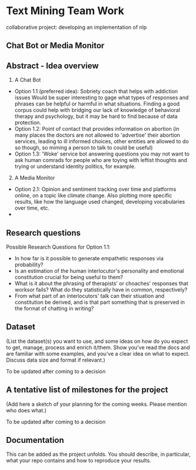 # Text Mining Team Work
 collaborative project: developing an implementation of nlp


## Chat Bot or Media Monitor

## Abstract - Idea overview

1. A Chat Bot
 - Option 1.1 (preferred idea): Sobriety coach that helps with addiction issues Would be super interesting to gage what types of responses and phrases can be helpful or harmful in what situations. Finding a good corpus could help with bridging our lack of knowledge of behavioral therapy and psychology, but it may be hard to find because of data protection.
 - Option 1.2: Point of contact that provides information on abortion (in many places the doctors are not allowed to 'advertise' their abortion services, leading to ill informed choices, other entities are allowed to do so though, so miming a person to talk to could be useful)
 - Option 1.3: 'Woke' service bot answering questions you may not want to ask human comrads for people who are toying with leftist thoughts and trying or understand identity politics, for example.

2. A Media Monitor
- Option 2.1: Opinion and sentiment tracking over time and platforms online, on a topic like climate change. Also plotting more specific results, like how the language used changed, developing vocabularies over time, etc.
- 
## Research questions

Possible Research Questions for Option 1.1: 
- In how far is it possible to generate empathetic responses via probability? 
- Is an estimation of the human interlocutor's personality and emotional constitution crucial for being useful to them? 
- What is it about the phrasing of therapists' or choaches' responses that worksor fails? What do they statistically have in common, respectively? 
- From what part of an interlocutors' talk can their stiuation and constitution be derived, and is that part something that is preserved in the format of chatting in writing? 

## Dataset
(List the dataset(s) you want to use, and some ideas on how do you expect to get, manage, process and enrich it/them. Show you've read the docs and are familiar with some examples, and you've a clear idea on what to expect. Discuss data size and format if relevant.)

To be updated after coming to a decision

## A tentative list of milestones for the project
(Add here a sketch of your planning for the coming weeks. Please mention who does what.)

To be updated after coming to a decision

## Documentation
This can be added as the project unfolds. You should describe, in particular, what your repo contains and how to reproduce your results.
